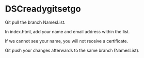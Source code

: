 # DSCreadygitsetgo

Git pull the branch NamesList.

In index.html, add your name and email address within the list. 

If we cannot see your name, you will not receive a certificate.

Git push your changes afterwards to the same branch (NamesList). 

